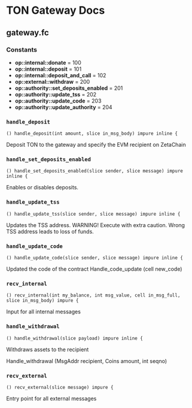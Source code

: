 # TON Gateway Docs

## gateway.fc

### Constants

- **op::internal::donate** = 100
- **op::internal::deposit** = 101
- **op::internal::deposit_and_call** = 102
- **op::external::withdraw** = 200
- **op::authority::set_deposits_enabled** = 201
- **op::authority::update_tss** = 202
- **op::authority::update_code** = 203
- **op::authority::update_authority** = 204

### `handle_deposit`

```func
() handle_deposit(int amount, slice in_msg_body) impure inline {
```

Deposit TON to the gateway and specify the EVM recipient on ZetaChain

### `handle_set_deposits_enabled`

```func
() handle_set_deposits_enabled(slice sender, slice message) impure inline {
```

Enables or disables deposits.

### `handle_update_tss`

```func
() handle_update_tss(slice sender, slice message) impure inline {
```

Updates the TSS address. WARNING! Execute with extra caution.
Wrong TSS address leads to loss of funds.

### `handle_update_code`

```func
() handle_update_code(slice sender, slice message) impure inline {
```

Updated the code of the contract
Handle_code_update (cell new_code)

### `recv_internal`

```func
() recv_internal(int my_balance, int msg_value, cell in_msg_full, slice in_msg_body) impure {
```

Input for all internal messages

### `handle_withdrawal`

```func
() handle_withdrawal(slice payload) impure inline {
```

Withdraws assets to the recipient

Handle_withdrawal (MsgAddr recipient, Coins amount, int seqno)

### `recv_external`

```func
() recv_external(slice message) impure {
```

Entry point for all external messages
